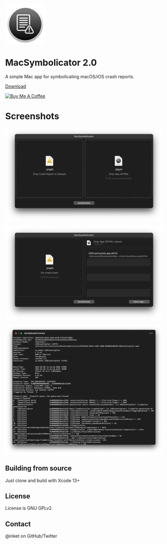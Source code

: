 ![MacSymbolicator](/Resources/Assets.xcassets/AppIcon.appiconset/Icon_128x128.png?raw=true)

# MacSymbolicator 2.0
	
A simple Mac app for symbolicating macOS/iOS crash reports.

[Download](http://mahdi.jp/apps/macsymbolicator)

<a href="https://www.buymeacoffee.com/mahdibchatnia" target="_blank"><img src="https://cdn.buymeacoffee.com/buttons/v2/default-yellow.png" alt="Buy Me A Coffee" height="48" width="173" ></a>

# Screenshots

![MacSymbolicator](/screenshot1.png?raw=true)

![MacSymbolicator](/screenshot2.png?raw=true)

![MacSymbolicator](/screenshot3.png?raw=true)

## Building from source

Just clone and build with Xcode 13+

## License

License is GNU GPLv2.

## Contact

@inket on GitHub/Twitter
